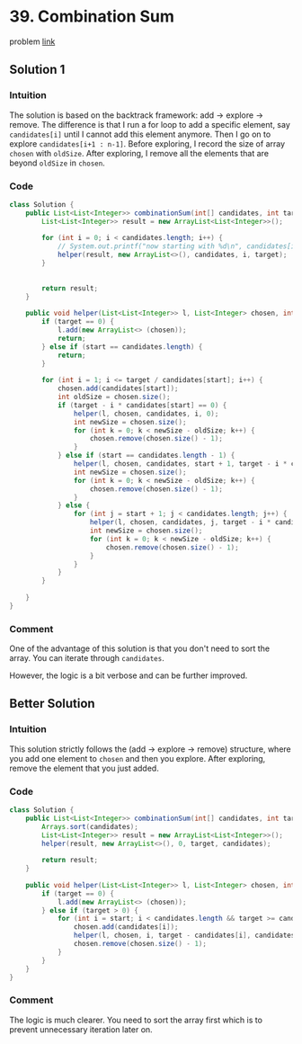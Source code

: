 # 39. Combination Sum
problem [link](https://leetcode.com/problems/combination-sum/)

## Solution 1
### Intuition 
The solution is based on the backtrack framework: add -> explore -> remove. The difference is that I run a for loop to add a 
specific element, say `candidates[i]` until I cannot add this element anymore. Then I go on to explore `candidates[i+1 : n-1]`.
Before exploring, I record the size of array `chosen` with `oldSize`. After exploring, I remove all the elements that are beyond
`oldSize` in `chosen`.

### Code
```java
class Solution {
    public List<List<Integer>> combinationSum(int[] candidates, int target) {
        List<List<Integer>> result = new ArrayList<List<Integer>>();
        
        for (int i = 0; i < candidates.length; i++) {
            // System.out.printf("now starting with %d\n", candidates[i]);
            helper(result, new ArrayList<>(), candidates, i, target);    
        }
       
        
        return result;
    }
    
    public void helper(List<List<Integer>> l, List<Integer> chosen, int[] candidates, int start, int target) {
        if (target == 0) {
            l.add(new ArrayList<> (chosen));
            return;
        } else if (start == candidates.length) {
            return;
        }
        
        for (int i = 1; i <= target / candidates[start]; i++) {
            chosen.add(candidates[start]);
            int oldSize = chosen.size();
            if (target - i * candidates[start] == 0) {
                helper(l, chosen, candidates, i, 0);
                int newSize = chosen.size();
                for (int k = 0; k < newSize - oldSize; k++) {
                    chosen.remove(chosen.size() - 1);
                }
            } else if (start == candidates.length - 1) {
                helper(l, chosen, candidates, start + 1, target - i * candidates[start]);
                int newSize = chosen.size();
                for (int k = 0; k < newSize - oldSize; k++) {
                    chosen.remove(chosen.size() - 1);
                }
            } else {
                for (int j = start + 1; j < candidates.length; j++) {
                    helper(l, chosen, candidates, j, target - i * candidates[start]);     
                    int newSize = chosen.size();
                    for (int k = 0; k < newSize - oldSize; k++) {
                        chosen.remove(chosen.size() - 1);
                    }
                }
            }
        }
        
    }
}
```
### Comment
One of the advantage of this solution is that you don't need to sort the array. You can iterate through `candidates`.

However, the logic is a bit verbose and can be further improved.

## Better Solution
### Intuition
This solution strictly follows the (add -> explore -> remove) structure, where you add one element to `chosen` and then you explore. After exploring,
remove the element that you just added.

### Code
```java
class Solution {
    public List<List<Integer>> combinationSum(int[] candidates, int target) {
        Arrays.sort(candidates);
        List<List<Integer>> result = new ArrayList<List<Integer>>();
        helper(result, new ArrayList<>(), 0, target, candidates);
        
        return result;
    }
    
    public void helper(List<List<Integer>> l, List<Integer> chosen, int start, int target, int[] candidates) {
        if (target == 0) {
            l.add(new ArrayList<> (chosen));
        } else if (target > 0) {
            for (int i = start; i < candidates.length && target >= candidates[i]; i++) {
                chosen.add(candidates[i]);
                helper(l, chosen, i, target - candidates[i], candidates);
                chosen.remove(chosen.size() - 1);
            }
        }
    }
}
```

### Comment
The logic is much clearer. You need to sort the array first which is to prevent unnecessary iteration later on.
